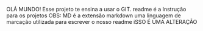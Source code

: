OLÁ MUNDO!    Esse projeto te ensina a usar o GIT.  readme é a Instrução para os projetos  OBS: MD é a extensão markdown uma linguagem de marcação utilizada para escrever o nosso readme
iSSO É UMA ALTERAÇÃO